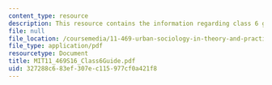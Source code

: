 ```yaml
---
content_type: resource
description: This resource contains the information regarding class 6 guide.
file: null
file_location: /coursemedia/11-469-urban-sociology-in-theory-and-practice-spring-2016/327288c683ef307ec115977cf0a421f8_MIT11_469S16_Class6Guide.pdf
file_type: application/pdf
resourcetype: Document
title: MIT11_469S16_Class6Guide.pdf
uid: 327288c6-83ef-307e-c115-977cf0a421f8
---
```

